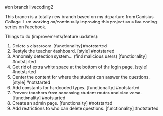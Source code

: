 #on branch livecoding2

This branch is a totally new branch based on my departure from Canisius College. I am working on/continually improving this project as a live coding series on Facebook.

Things to do (improvements/feature updates):

1. Delete a classroom. [functionality] #notstarted
2. Restyle the teacher dashboard. [style] #notstarted
3. Annomaly detection system... (find malicious users) [functionality] #notstarted
4. Get rid of extra white space at the bottom of the login page. [style] #notstarted
5. Center the content for where the student can answer the questions. [style] #notstarted
6. Add constants for hardcoded types. [functionality] #notstarted
7. Prevent teachers from accessing student routes and vice versa. [functionality] #notstarted
8. Create an admin page. [functionality] #notstarted
9. Add restrictions to who can delete questions. [functionality] #notstarted
